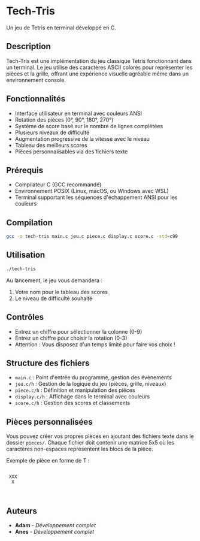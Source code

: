 # Tech-Tris

Un jeu de Tetris en terminal développé en C.


## Description

Tech-Tris est une implémentation du jeu classique Tetris fonctionnant dans un terminal. Le jeu utilise des caractères ASCII colorés pour représenter 
les pièces et la grille, offrant une expérience visuelle agréable même dans un environnement console.

## Fonctionnalités

- Interface utilisateur en terminal avec couleurs ANSI
- Rotation des pièces (0°, 90°, 180°, 270°)
- Système de score basé sur le nombre de lignes complétées
- Plusieurs niveaux de difficulté
- Augmentation progressive de la vitesse avec le niveau
- Tableau des meilleurs scores
- Pièces personnalisables via des fichiers texte

## Prérequis

- Compilateur C (GCC recommandé)
- Environnement POSIX (Linux, macOS, ou Windows avec WSL)
- Terminal supportant les séquences d'échappement ANSI pour les couleurs

## Compilation

```bash
gcc -o tech-tris main.c jeu.c piece.c display.c score.c -std=c99
```

## Utilisation

```bash
./tech-tris
```

Au lancement, le jeu vous demandera :
1. Votre nom pour le tableau des scores
2. Le niveau de difficulté souhaité

## Contrôles

- Entrez un chiffre pour sélectionner la colonne (0-9)
- Entrez un chiffre pour choisir la rotation (0-3)
- Attention : Vous disposez d'un temps limité pour faire vos choix !

## Structure des fichiers

- `main.c` : Point d'entrée du programme, gestion des événements
- `jeu.c/h` : Gestion de la logique du jeu (pièces, grille, niveaux)
- `piece.c/h` : Définition et manipulation des pièces
- `display.c/h` : Affichage dans le terminal avec couleurs
- `score.c/h` : Gestion des scores et classements

## Pièces personnalisées

Vous pouvez créer vos propres pièces en ajoutant des fichiers texte dans le dossier `pieces/`. Chaque fichier doit contenir une matrice 5x5 où les caractères non-espaces représentent les blocs de la pièce.

Exemple de pièce en forme de T :
```
     
 XXX 
  X  
     
     
```

## Auteurs

- **Adam** - *Développement complet*
- **Anes** - *Développement complet*
